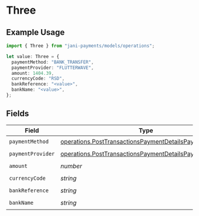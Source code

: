 # Three

## Example Usage

```typescript
import { Three } from "jani-payments/models/operations";

let value: Three = {
  paymentMethod: "BANK_TRANSFER",
  paymentProvider: "FLUTTERWAVE",
  amount: 1404.39,
  currencyCode: "RSD",
  bankReference: "<value>",
  bankName: "<value>",
};
```

## Fields

| Field                                                                                                                                | Type                                                                                                                                 | Required                                                                                                                             | Description                                                                                                                          |
| ------------------------------------------------------------------------------------------------------------------------------------ | ------------------------------------------------------------------------------------------------------------------------------------ | ------------------------------------------------------------------------------------------------------------------------------------ | ------------------------------------------------------------------------------------------------------------------------------------ |
| `paymentMethod`                                                                                                                      | [operations.PostTransactionsPaymentDetailsPaymentMethod](../../models/operations/posttransactionspaymentdetailspaymentmethod.md)     | :heavy_check_mark:                                                                                                                   | N/A                                                                                                                                  |
| `paymentProvider`                                                                                                                    | [operations.PostTransactionsPaymentDetailsPaymentProvider](../../models/operations/posttransactionspaymentdetailspaymentprovider.md) | :heavy_check_mark:                                                                                                                   | N/A                                                                                                                                  |
| `amount`                                                                                                                             | *number*                                                                                                                             | :heavy_check_mark:                                                                                                                   | N/A                                                                                                                                  |
| `currencyCode`                                                                                                                       | *string*                                                                                                                             | :heavy_check_mark:                                                                                                                   | N/A                                                                                                                                  |
| `bankReference`                                                                                                                      | *string*                                                                                                                             | :heavy_check_mark:                                                                                                                   | N/A                                                                                                                                  |
| `bankName`                                                                                                                           | *string*                                                                                                                             | :heavy_check_mark:                                                                                                                   | N/A                                                                                                                                  |